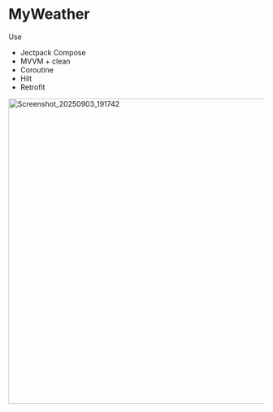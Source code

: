 # MyWeather
Use
  - Jectpack Compose
  - MVVM + clean
  - Coroutine
  - Hilt
  - Retrofit
<img width="800" height="600" alt="Screenshot_20250903_191742" src="https://github.com/user-attachments/assets/3aed8191-c83b-4d59-b5e5-19aadb2e9f75" />
